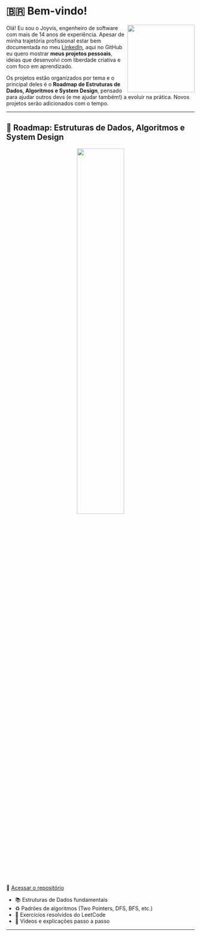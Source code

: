 # 🇧🇷 Bem-vindo!

<img align="right" src="https://media.giphy.com/media/du3J3cXyzhj75IOgvA/giphy.gif" width="180"/>

Olá! Eu sou o Joyvis, engenheiro de software com mais de 14 anos de experiência. Apesar de minha trajetória profissional estar bem documentada no meu [LinkedIn](https://www.linkedin.com/in/joyvis/), aqui no GitHub eu quero mostrar **meus projetos pessoais**, ideias que desenvolvi com liberdade criativa e com foco em aprendizado.

Os projetos estão organizados por tema e o principal deles é o **Roadmap de Estruturas de Dados, Algoritmos e System Design**, pensado para ajudar outros devs (e me ajudar também!) a evoluir na prática. Novos projetos serão adicionados com o tempo.

---

## 🧭 Roadmap: Estruturas de Dados, Algoritmos e System Design

<p align="center">
  <img src="https://media.giphy.com/media/26tn33aiTi1jkl6H6/giphy.gif" width="50%" />
</p>

🔗 [Acessar o repositório](https://github.com/joyvis/algobase/pt/index.md)

- 📚 Estruturas de Dados fundamentais  
- ♻️ Padrões de algoritmos (Two Pointers, DFS, BFS, etc.)  
- 🤖 Exercícios resolvidos do LeetCode  
- 🎥 Vídeos e explicações passo a passo  

---

